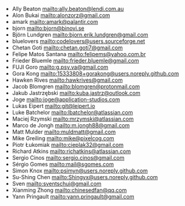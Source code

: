 - Ally Beaton <mailto:ally.beaton@lendi.com.au>
- Alon Bukai <mailto:alonzorz@gmail.com>
- amark <mailto:amark@palantir.com>
- bjorn <mailto:bjorn@binovi.se>
- Björn Lundgren <mailto:bjorn.erik.lundgren@gmail.com>
- bluelovers <mailto:codelovers@users.sourceforge.net>
- Chetan Goti <mailto:chetan.goti7@gmail.com>
- Felipe Matos Santana <mailto:felipems@yahoo.com.br>
- Frieder Bluemle <mailto:frieder.bluemle@gmail.com>
- FUJI Goro <mailto:g.psy.va@gmail.com>
- Gora Kong <mailto:15333808+gorakong@users.noreply.github.com>
- Hawken Rives <mailto:hawkrives@gmail.com>
- Jacob Blomgren <mailto:blomgren@protonmail.com>
- Jakub Jastrzębski <mailto:kuba.jastrz@outlook.com>
- Joge <mailto:joge@application-studios.com>
- Lukas Eipert <mailto:git@leipert.io>
- Luke Batchelor <mailto:lbatchelor@atlassian.com>
- Maciej Rzymski <mailto:mrzymski@atlassian.com>
- Marco de Jongh <mailto:m.jongh88@gmail.com>
- Matt Mulder <mailto:muldmatt@gmail.com>
- Mike Greiling <mailto:mike@pixelcog.com>
- Piotr Łukomiak <mailto:cieplak32@gmail.com>
- Richard Atkins <mailto:richatkins@atlassian.com>
- Sergio Cinos <mailto:sergio.cinos@gmail.com>
- Sérgio Gomes <mailto:mail@sgomes.com>
- Simon Knox <mailto:psimyn@users.noreply.github.com>
- Su-Shing Chen <mailto:Shingyx@users.noreply.github.com>
- Sven <mailto:sventschui@gmail.com>
- Xianming Zhong <mailto:chinesedfan@qq.com>
- Yann Pringault <mailto:yann.pringault@gmail.com>
